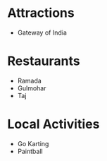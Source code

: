 # Attractions
- Gateway of India

# Restaurants
- Ramada
- Gulmohar
- Taj

# Local Activities
- Go Karting
- Paintball
